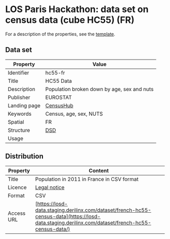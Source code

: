 # LOS Paris Hackathon: data set on census data (cube HC55) (FR) #

For a description of the properties, see the [template](dataset-description-template.md).

## Data set

| Property     | Value
|--------------|----|
| Identifier   | hc55-fr
| Title        | HC55 Data
| Description  | Population broken down by age, sex and nuts
| Publisher    | EUROSTAT
| Landing page | [CensusHub](https://ec.europa.eu/CensusHub2/query.do?step=selectHyperCube&qhc=false)
| Keywords     | Census, age, sex, NUTS
| Spatial      | FR
| Structure    | [DSD](https://github.com/LOS-ESSnet/Paris-Hackathon/blob/master/data/hc55-fr-dsd.ods?raw=true) 
| Usage        | 


## Distribution

| Property     | Content |
|--------------|----|
| Title        | Population in 2011 in France in CSV format 
| Licence      | [Legal notice](https://ec.europa.eu/info/legal-notice_en)
| Format       | CSV
| Access URL   | [https://losd-data.staging.derilinx.com/dataset/french-hc55-census-data](https://losd-data.staging.derilinx.com/dataset/french-hc55-census-data/)
